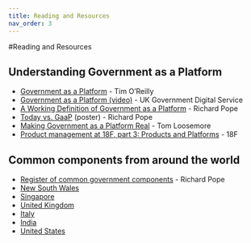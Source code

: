 ```yaml
---
title: Reading and Resources
nav_order: 3
---
```


#Reading and Resources

## Understanding Government as a Platform

- [Government as a Platform](https://www.mitpressjournals.org/doi/pdf/10.1162/INOV_a_00056) - Tim O’Reilly
- [Government as a Platform (video)](https://www.youtube.com/watch?v=ZzPU6Pdw05s) - UK Government Digital Service
- [A Working Definition of Government as a Platform](https://medium.com/platform-land/a-working-definition-of-government-as-a-platform-1fa6ff2f8e8d) - Richard Pope
- [Today vs. GaaP](https://www.platformland.org/resources/stack.pdf) (poster) - Richard Pope
- [Making Government as a Platform Real](https://public.digital/2018/09/25/making-government-as-a-platform-real/) - Tom Loosemore
- [Product management at 18F, part 3: Products and Platforms](https://18f.gsa.gov/2018/12/20/product-management-at-18F-part-3/) - 18F

## Common components from around the world
- [Register of common government components](https://platformland.github.io/government-common-platforms/data/common-platforms/https://platformland.github.io/government-common-platforms/data/common-platforms/) - Richard Pope
- [New South Wales](https://www.digital.nsw.gov.au/design-system/solutions)
- [Singapore](https://www.developer.gov.sg/technologies/)
- [United Kingdom](https://www.gov.uk/service-toolkit#gov-uk-services)
- [Italy](https://developers.italia.it/it/piattaforme/)
- [India](https://indiastack.org/)
- [United States](https://code.gov/)
